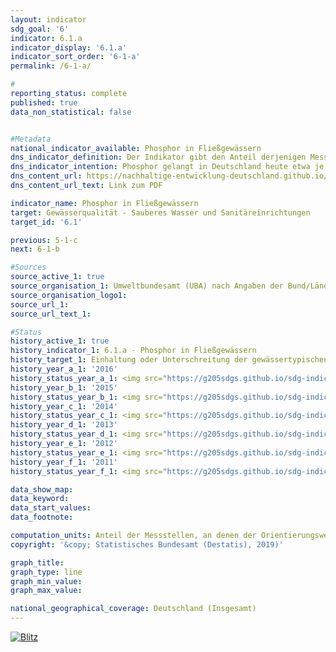```yaml
---                       
layout: indicator                       
sdg_goal: '6'                       
indicator: 6.1.a                       
indicator_display: '6.1.a'                       
indicator_sort_order: '6-1-a'                       
permalink: /6-1-a/                       

#                       
reporting_status: complete                       
published: true                       
data_non_statistical: false                       


#Metadata                       
national_indicator_available: Phosphor in Fließgewässern                       
dns_indicator_definition: Der Indikator gibt den Anteil derjenigen Messstellen an, an denen die gewässertypischen Orientierungswerte des guten ökologischen Zustands für Phosphor in Fließgewässern eingehalten werden.                       
dns_indicator_intention: Phosphor gelangt in Deutschland heute etwa je zur Hälfte aus der Landwirtschaft und aus Städten (kommunale Kläranlagen und Regenwasserabläufe) in die Fließgewässer. Es ist neben der Belastung durch Nitrat einer der Gründe, warum es in Flüssen, Seen und Meeren zu einer Überversorgung mit Nährstoffen (Eutrophierung) kommt. Folgen davon sind Algenwachstum, Sauerstoffarmut bis hin zum Fischsterben oder zum Aufkommen giftiger Blaualgen. Daher wurde als Ziel für das Jahr 2030 festgelegt, dass die gewässertypischen Orientierungswerte, die in der Oberflächengewässerverordnung angegeben sind, an allen Messstellen eingehalten werden.                       
dns_content_url: https://nachhaltige-entwicklung-deutschland.github.io/open-sdg-site-starter/public/content/6.1.a.pdf                       
dns_content_url_text: Link zum PDF                       

indicator_name: Phosphor in Fließgewässern                       
target: Gewässerqualität - Sauberes Wasser und Sanitäreinrichtungen                       
target_id: '6.1'                       

previous: 5-1-c                       
next: 6-1-b                       

#Sources
source_active_1: true                               
source_organisation_1: Umweltbundesamt (UBA) nach Angaben der Bund/Länder-Arbeitsgemeinschaft Wasser                               
source_organisation_logo1:                                
source_url_1:                                
source_url_text_1:                                

#Status                           
history_active_1: true                           
history_indicator_1: 6.1.a - Phosphor in Fließgewässern                           
history_target_1: Einhaltung oder Unterschreitung der gewässertypischen  Orientierungswerte an allen Messstellen bis 2030
history_year_a_1: '2016'                               
history_status_year_a_1: <img src="https://g205sdgs.github.io/sdg-indicators/public/Wettersymbole/Blitz.png" alt="Blitz" />
history_year_b_1: '2015'                               
history_status_year_b_1: <img src="https://g205sdgs.github.io/sdg-indicators/public/Wettersymbole/Blitz.png" alt="Blitz" />
history_year_c_1: '2014'                               
history_status_year_c_1: <img src="https://g205sdgs.github.io/sdg-indicators/public/Wettersymbole/Wolke.png" alt="Wolke" />
history_year_d_1: '2013'                               
history_status_year_d_1: <img src="https://g205sdgs.github.io/sdg-indicators/public/Wettersymbole/Wolke.png" alt="Wolke" />
history_year_e_1: '2012'                               
history_status_year_e_1: <img src="https://g205sdgs.github.io/sdg-indicators/public/Wettersymbole/Wolke.png" alt="Wolke" />
history_year_f_1: '2011'                               
history_status_year_f_1: <img src="https://g205sdgs.github.io/sdg-indicators/public/Wettersymbole/Wolke.png" alt="Wolke" />

data_show_map:                        
data_keyword:                        
data_start_values:                        
data_footnote:                        

computation_units: Anteil der Messstellen, an denen der Orientierungswert des guten ökologischen Zustands für Gesamt-Phosohor eingehalten wird, in %                       
copyright: '&copy; Statistisches Bundesamt (Destatis), 2019)'                       

graph_title:                        
graph_type: line                       
graph_min_value:                        
graph_max_value:                        

national_geographical_coverage: Deutschland (Insgesamt)                       
---
```

<a href="https://nachhaltige-entwicklung-deutschland.github.io/open-sdg-site-starter/status/"><img src="https://g205sdgs.github.io/sdg-indicators/public/Wettersymbole/Blitz.png" alt="Blitz" />                           
</a>